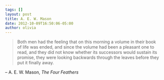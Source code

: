 ```yaml
---
tags: []
layout: post
title: A. E. W. Mason
date: 2012-10-09T16:50:06-05:00
author: olivia
---
```


> Both men had the feeling that on this morning a volume in their book of life was ended, and since the volume had been a pleasant one to read, and they did not know whether its successors would sustain its promise, they were looking backwards through the leaves before they put it finally away.

– A. E. W. Mason, _The Four Feathers_

